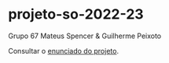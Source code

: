 # projeto-so-2022-23

Grupo 67
Mateus Spencer & Guilherme Peixoto

Consultar o [enunciado do projeto](https://github.com/tecnico-so/enunciado-proj-so-2022-23).

